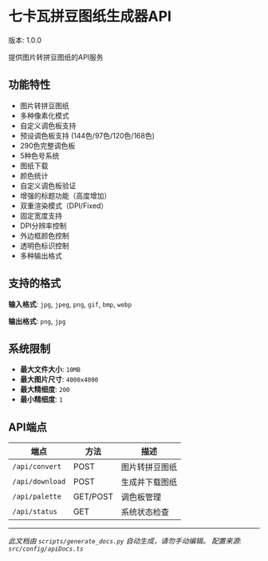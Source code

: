 # 七卡瓦拼豆图纸生成器API

版本: 1.0.0

提供图片转拼豆图纸的API服务

## 功能特性

- 图片转拼豆图纸
- 多种像素化模式
- 自定义调色板支持
- 预设调色板支持 (144色/97色/120色/168色)
- 290色完整调色板
- 5种色号系统
- 图纸下载
- 颜色统计
- 自定义调色板验证
- 增强的标题功能（高度增加）
- 双重渲染模式（DPI/Fixed）
- 固定宽度支持
- DPI分辨率控制
- 外边框颜色控制
- 透明色标识控制
- 多种输出格式

## 支持的格式

**输入格式**: `jpg`, `jpeg`, `png`, `gif`, `bmp`, `webp`

**输出格式**: `png`, `jpg`

## 系统限制

- **最大文件大小**: `10MB`
- **最大图片尺寸**: `4000x4000`
- **最大精细度**: `200`
- **最小精细度**: `1`

## API端点

| 端点 | 方法 | 描述 |
|------|------|------|
| `/api/convert` | POST | 图片转拼豆图纸 |
| `/api/download` | POST | 生成并下载图纸 |
| `/api/palette` | GET/POST | 调色板管理 |
| `/api/status` | GET | 系统状态检查 |

---

*此文档由 `scripts/generate_docs.py` 自动生成，请勿手动编辑。*
*配置来源: `src/config/apiDocs.ts`*
